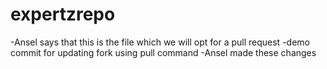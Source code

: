 # expertzrepo

-Ansel says that this is the file which we will opt for a pull request
-demo commit for updating fork using pull command
-Ansel made these changes
